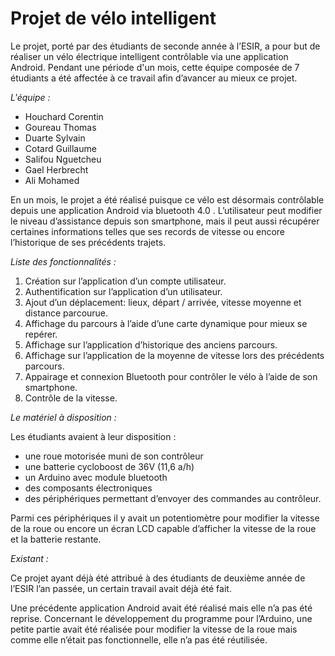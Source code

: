 Projet de vélo intelligent
==

Le projet, porté par des étudiants de seconde année à l’ESIR, a pour but de réaliser un vélo électrique intelligent contrôlable via une application Android. Pendant une période d'un mois, cette équipe composée de 7 étudiants a été affectée à ce travail afin d’avancer au mieux ce projet.

_L'équipe :_
* Houchard Corentin
* Goureau Thomas
* Duarte Sylvain
* Cotard Guillaume
* Salifou Nguetcheu
* Gael Herbrecht
* Ali Mohamed

En un mois, le projet a été réalisé puisque ce vélo est désormais contrôlable depuis une application Android via bluetooth 4.0 . L’utilisateur peut modifier le niveau d’assistance depuis son smartphone, mais il peut aussi récupérer certaines informations telles que ses records de vitesse ou encore l’historique de ses précédents trajets.

_Liste des fonctionnalités :_
1. Création sur l’application d’un compte utilisateur.
2. Authentification sur l’application d’un utilisateur.
3. Ajout d’un déplacement: lieux, départ / arrivée, vitesse moyenne et distance parcourue.
4. Affichage du parcours à l’aide d’une carte dynamique pour mieux se repérer.
5. Affichage sur l’application d’historique des anciens parcours.
6. Affichage sur l’application de la moyenne de vitesse lors des précédents parcours.
7. Appairage et connexion Bluetooth pour contrôler le vélo à l’aide de son smartphone.
8. Contrôle de la vitesse.


_Le matériel à disposition :_

Les étudiants avaient à leur disposition :
* une roue motorisée muni de son contrôleur
* une batterie cycloboost de 36V (11,6 a/h)
* un Arduino avec module bluetooth
* des composants électroniques
* des périphériques permettant d’envoyer des commandes au contrôleur.

Parmi ces périphériques il y avait un potentiomètre pour modifier la vitesse de la roue ou encore un écran LCD capable d’afficher la vitesse de la roue et la batterie restante.

_Existant :_

Ce projet ayant déjà été attribué à des étudiants de deuxième année de l’ESIR l’an passée, un certain travail avait déjà été fait.

Une précédente application Android avait été réalisé mais elle n’a pas été reprise.
Concernant le développement du programme pour l’Arduino, une petite partie avait été réalisée pour modifier la vitesse de la roue mais comme elle n’était pas fonctionnelle, elle n’a pas été réutilisée.






